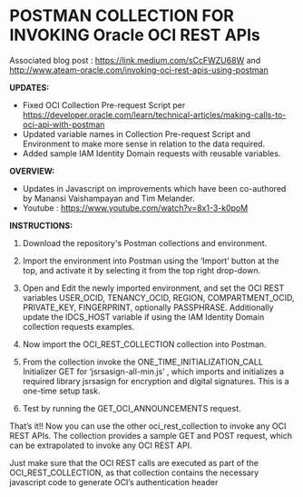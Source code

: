 # POSTMAN COLLECTION FOR INVOKING Oracle OCI REST APIs
Associated blog post : https://link.medium.com/sCcFWZU68W and http://www.ateam-oracle.com/invoking-oci-rest-apis-using-postman 

**UPDATES:** 
* Fixed OCI Collection Pre-request Script per https://developer.oracle.com/learn/technical-articles/making-calls-to-oci-api-with-postman
* Updated variable names in Collection Pre-request Script and Environment to make more sense in relation to the data required.
* Added sample IAM Identity Domain requests with reusable variables. 

**OVERVIEW:**
* Updates in Javascript on improvements which have been co-authored by Manansi Vaishampayan and Tim Melander.
* Youtube : https://www.youtube.com/watch?v=8x1-3-k0poM

**INSTRUCTIONS:**

1. Download the repository's Postman collections and environment.

2. Import the environment into Postman using the ‘Import’ button at the top, and activate it by selecting it from the top right drop-down. 

3. Open and Edit the newly imported environment, and set the OCI REST variables USER_OCID, TENANCY_OCID, REGION, COMPARTMENT_OCID, PRIVATE_KEY, FINGERPRINT, optionally PASSPHRASE. Additionally update the IDCS_HOST variable if using the IAM Identity Domain collection requests examples.

4. Now import the OCI_REST_COLLECTION collection into Postman.

5. From the collection invoke the ONE_TIME_INITIALIZATION_CALL Initializer GET for ‘jsrsasign-all-min.js’ , which imports and initializes a required library jsrsasign for encryption and digital signatures. This is a one-time setup task.

6. Test by running the GET_OCI_ANNOUNCEMENTS request.

That’s it!! Now you can use the other oci_rest_collection to invoke any OCI REST APIs. The collection provides a sample GET and POST request, which can be extrapolated to invoke any OCI REST API.

Just make sure that the OCI REST calls are executed as part of the OCI_REST_COLLECTION, as that collection contains the necessary javascript code to generate OCI’s authentication header
